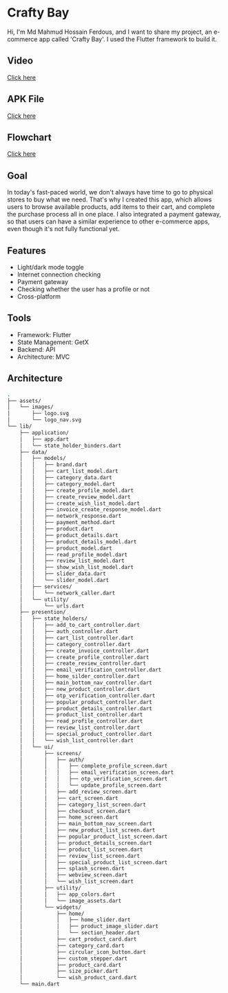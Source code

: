 # Crafty Bay

Hi, I'm Md Mahmud Hossain Ferdous, and I want to share my project, an e-commerce app called 'Crafty Bay'. I used the Flutter framework to build it.




## Video

[Click here](https://drive.google.com/file/d/10Mpccv6FC6KfvUOQru_e27pj2jLvBSfA/view?usp=sharing)

## APK File 

[Click here](https://drive.google.com/file/d/1RimI9G1LqIg-y-Cc91WOmFnGm83mfOfD/view?usp=sharing)

## Flowchart

[Click here](https://drive.google.com/file/d/1wnIfmGZU1lztOpPModpQRblfoTXw3pat/view?usp=sharing)

## Goal 

In today's fast-paced world, we don't always have time to go to physical stores to buy what we need. That's why I created this app, which allows users to browse available products, add items to their cart, and complete the purchase process all in one place. I also integrated a payment gateway, so that users can have a similar experience to other e-commerce apps, even though it's not fully functional yet.
## Features

- Light/dark mode toggle
- Internet connection checking
- Payment gateway
- Checking whether the user has a profile or not
- Cross-platform

## Tools
- Framework: Flutter
- State Management: GetX
- Backend: API
- Architecture: MVC 

## Architecture

```bash
.
├── assets/
│   └── images/
│       ├── logo.svg
│       └── logo_nav.svg
└── lib/
    ├── application/
    │   ├── app.dart
    │   └── state_holder_binders.dart
    ├── data/
    │   ├── models/
    │   │   ├── brand.dart
    │   │   ├── cart_list_model.dart
    │   │   ├── category_data.dart
    │   │   ├── category_model.dart
    │   │   ├── create_profile_model.dart
    │   │   ├── create_review_model.dart
    │   │   ├── create_wish_list_model.dart
    │   │   ├── invoice_create_response_model.dart
    │   │   ├── network_response.dart
    │   │   ├── payment_method.dart
    │   │   ├── product.dart
    │   │   ├── product_details.dart
    │   │   ├── product_details_model.dart
    │   │   ├── product_model.dart
    │   │   ├── read_profile_model.dart
    │   │   ├── review_list_model.dart
    │   │   ├── show_wish_list_model.dart
    │   │   ├── slider_data.dart
    │   │   └── slider_model.dart
    │   ├── services/
    │   │   └── network_caller.dart
    │   └── utility/
    │       └── urls.dart
    ├── presention/
    │   ├── state_holders/
    │   │   ├── add_to_cart_controller.dart
    │   │   ├── auth_controller.dart
    │   │   ├── cart_list_controller.dart
    │   │   ├── category_controller.dart
    │   │   ├── create_invoice_controller.dart
    │   │   ├── create_profile_controller.dart
    │   │   ├── create_review_controller.dart
    │   │   ├── email_verification_controller.dart
    │   │   ├── home_silder_controller.dart
    │   │   ├── main_bottom_nav_controller.dart
    │   │   ├── new_product_controller.dart
    │   │   ├── otp_verification_controller.dart
    │   │   ├── popular_product_controller.dart
    │   │   ├── product_details_controller.dart
    │   │   ├── product_list_controller.dart
    │   │   ├── read_profile_controller.dart
    │   │   ├── review_list_controller.dart
    │   │   ├── special_product_controller.dart
    │   │   └── wish_list_controller.dart
    │   └── ui/
    │       ├── screens/
    │       │   ├── auth/
    │       │   │   ├── complete_profile_screen.dart
    │       │   │   ├── email_verification_screen.dart
    │       │   │   ├── otp_verification_screen.dart
    │       │   │   └── update_profile_screen.dart
    │       │   ├── add_review_screen.dart
    │       │   ├── cart_screen.dart
    │       │   ├── category_list_screen.dart
    │       │   ├── checkout_screen.dart
    │       │   ├── home_screen.dart
    │       │   ├── main_bottom_nav_screen.dart
    │       │   ├── new_product_list_screen.dart
    │       │   ├── popular_product_list_screen.dart
    │       │   ├── product_details_screen.dart
    │       │   ├── product_list_screen.dart
    │       │   ├── review_list_screen.dart
    │       │   ├── special_product_list_screen.dart
    │       │   ├── splash_screen.dart
    │       │   ├── webview_screen.dart
    │       │   └── wish_list_screen.dart
    │       ├── utility/
    │       │   ├── app_colors.dart
    │       │   └── image_assets.dart
    │       └── widgets/
    │           ├── home/
    │           │   ├── home_slider.dart
    │           │   ├── product_image_slider.dart
    │           │   └── section_header.dart
    │           ├── cart_product_card.dart
    │           ├── category_card.dart
    │           ├── circular_icon_button.dart
    │           ├── custom_stepper.dart
    │           ├── product_card.dart
    │           ├── size_picker.dart
    │           └── wish_product_card.dart
    └── main.dart
```

